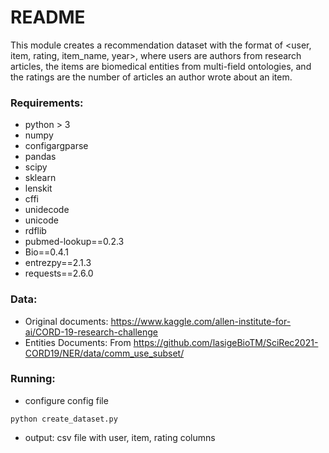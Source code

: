# README #

This module creates a recommendation dataset with the format of <user, item, rating, item_name, year>, where users are authors from research articles, the items are biomedical entities from multi-field ontologies, and
the ratings are the number of articles an author wrote about an item. 



### Requirements: ###
* python > 3
* numpy
* configargparse
* pandas
* scipy
* sklearn
* lenskit
* cffi
* unidecode
* unicode
* rdflib
* pubmed-lookup==0.2.3
* Bio==0.4.1
* entrezpy==2.1.3
* requests==2.6.0

### Data: ###
* Original documents: https://www.kaggle.com/allen-institute-for-ai/CORD-19-research-challenge 
* Entities Documents: From https://github.com/lasigeBioTM/SciRec2021-CORD19/NER/data/comm_use_subset/


### Running: ###
* configure config file

````
python create_dataset.py
````

* output: csv file with user, item, rating columns

